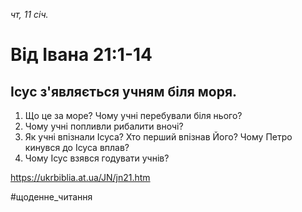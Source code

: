 
_чт, 11 січ._

# Від Івана 21:1-14

## Ісус з'являється учням біля моря.
1. Що це за море? Чому учні перебували біля нього?
2. Чому учні попливли рибалити вночі?
3. Як учні впізнали Ісуса? Хто перший впізнав Його? Чому Петро кинувся до Ісуса вплав?
4. Чому Ісус взявся годувати учнів?

https://ukrbiblia.at.ua/JN/jn21.htm 

#щоденне_читання
